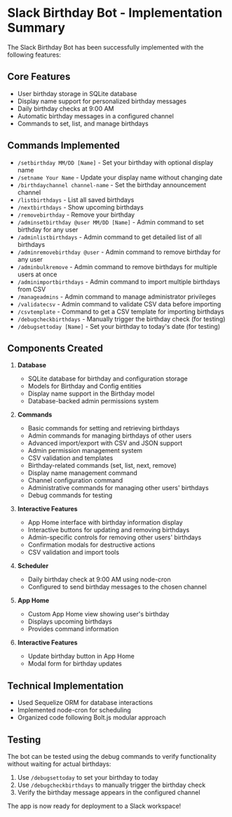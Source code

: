 # Slack Birthday Bot - Implementation Summary

The Slack Birthday Bot has been successfully implemented with the following features:

## Core Features
- User birthday storage in SQLite database
- Display name support for personalized birthday messages
- Daily birthday checks at 9:00 AM
- Automatic birthday messages in a configured channel
- Commands to set, list, and manage birthdays

## Commands Implemented
- `/setbirthday MM/DD [Name]` - Set your birthday with optional display name
- `/setname Your Name` - Update your display name without changing date
- `/birthdaychannel channel-name` - Set the birthday announcement channel
- `/listbirthdays` - List all saved birthdays
- `/nextbirthdays` - Show upcoming birthdays
- `/removebirthday` - Remove your birthday
- `/adminsetbirthday @user MM/DD [Name]` - Admin command to set birthday for any user
- `/adminlistbirthdays` - Admin command to get detailed list of all birthdays
- `/adminremovebirthday @user` - Admin command to remove birthday for any user
- `/adminbulkremove` - Admin command to remove birthdays for multiple users at once
- `/adminimportbirthdays` - Admin command to import multiple birthdays from CSV
- `/manageadmins` - Admin command to manage administrator privileges
- `/validatecsv` - Admin command to validate CSV data before importing
- `/csvtemplate` - Command to get a CSV template for importing birthdays
- `/debugcheckbirthdays` - Manually trigger the birthday check (for testing)
- `/debugsettoday [Name]` - Set your birthday to today's date (for testing)

## Components Created
1. **Database**
   - SQLite database for birthday and configuration storage
   - Models for Birthday and Config entities
   - Display name support in the Birthday model
   - Database-backed admin permissions system

2. **Commands**
   - Basic commands for setting and retrieving birthdays
   - Admin commands for managing birthdays of other users
   - Advanced import/export with CSV and JSON support
   - Admin permission management system
   - CSV validation and templates
   - Birthday-related commands (set, list, next, remove)
   - Display name management command
   - Channel configuration command
   - Administrative commands for managing other users' birthdays
   - Debug commands for testing

3. **Interactive Features**
   - App Home interface with birthday information display
   - Interactive buttons for updating and removing birthdays
   - Admin-specific controls for removing other users' birthdays
   - Confirmation modals for destructive actions
   - CSV validation and import tools

4. **Scheduler**
   - Daily birthday check at 9:00 AM using node-cron
   - Configured to send birthday messages to the chosen channel

4. **App Home**
   - Custom App Home view showing user's birthday
   - Displays upcoming birthdays
   - Provides command information

5. **Interactive Features**
   - Update birthday button in App Home
   - Modal form for birthday updates

## Technical Implementation
- Used Sequelize ORM for database interactions
- Implemented node-cron for scheduling
- Organized code following Bolt.js modular approach

## Testing
The bot can be tested using the debug commands to verify functionality without waiting
for actual birthdays:
1. Use `/debugsettoday` to set your birthday to today
2. Use `/debugcheckbirthdays` to manually trigger the birthday check
3. Verify the birthday message appears in the configured channel

The app is now ready for deployment to a Slack workspace!
